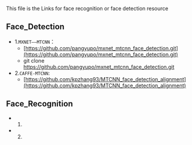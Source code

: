 This file is the Links for face recognition or face detection resource

Face_Detection
-----------
* 1.`MXNET——MTCNN`：
  * [https://github.com/pangyupo/mxnet_mtcnn_face_detection.git](https://github.com/pangyupo/mxnet_mtcnn_face_detection.git)
  * git clone https://github.com/pangyupo/mxnet_mtcnn_face_detection.git
* 2.`CAFFE-MTCNN`:
  * [https://github.com/kpzhang93/MTCNN_face_detection_alignment](https://github.com/kpzhang93/MTCNN_face_detection_alignment)
  
Face_Recognition 
--------------
* 1.
* 2.
